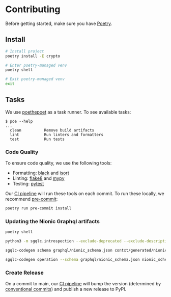 # Contributing

Before getting started, make sure you have [Poetry](https://python-poetry.org/docs/#installation).

## Install

```sh
# Install project
poetry install -E crypto

# Enter poetry-managed venv
poetry shell

# Exit poetry-managed venv
exit
```

## Tasks

We use [poethepoet](https://github.com/nat-n/poethepoet) as a task runner. To see available tasks:

```console
$ poe --help
...
  clean          Remove build artifacts
  lint           Run linters and formatters
  test           Run tests
```

### Code Quality

To ensure code quality, we use the following tools:

- Formatting: [black](https://black.readthedocs.io/en/stable/) and [isort](https://isort.readthedocs.io/en/latest/)
- Linting: [flake8](http://flake8.pycqa.org/en/latest/) and [mypy](https://mypy.readthedocs.io/en/stable/)
- Testing: [pytest](https://docs.pytest.org/en/latest/)

Our [CI pipeline](.github/workflows/ci.yaml) will run these tools on each commit. To run these locally, we recommend [pre-commit](https://pre-commit.com/):

```sh
poetry run pre-commit install
```

### Updating the Nionic Graphql artifacts


```sh
poetry shell

python3 -m sgqlc.introspection --exclude-deprecated --exclude-description http://localhost:3000/graphql graphql/nionic_schema.json

sgqlc-codegen schema graphql/nionic_schema.json contxt/generated/nionic_schema.py

sgqlc-codegen operation --schema graphql/nionic_schema.json nionic_schema contxt/generated/nionic_queries.py graphql/nionic_queries.graphql
```

### Create Release

On a commit to main, our [CI pipeline](.github/workflows/ci.yaml) will bump the version (determined by [conventional commits](https://www.conventionalcommits.org/)) and publish a new release to PyPI.
